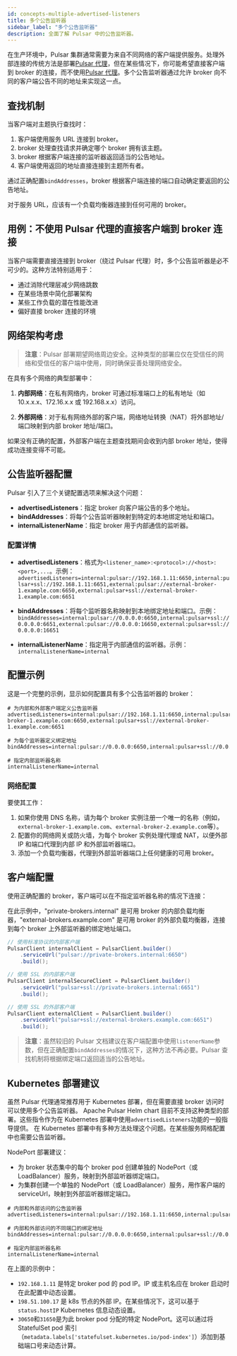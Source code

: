 ```yaml
---
id: concepts-multiple-advertised-listeners
title: 多个公告监听器
sidebar_label: "多个公告监听器"
description: 全面了解 Pulsar 中的公告监听器。
---
```


在生产环境中，Pulsar 集群通常需要为来自不同网络的客户端提供服务。处理外部连接的传统方法是部署[Pulsar 代理](administration-proxy.md)，但在某些情况下，你可能希望直接客户端到 broker 的连接，而不使用[Pulsar 代理](administration-proxy.md)。多个公告监听器通过允许 broker 向不同的客户端公告不同的地址来实现这一点。

## 查找机制

当客户端对主题执行查找时：

1. 客户端使用服务 URL 连接到 broker。
2. broker 处理查找请求并确定哪个 broker 拥有该主题。
3. broker 根据客户端连接的监听器返回适当的公告地址。
4. 客户端使用返回的地址直接连接到主题所有者。

通过正确配置`bindAddresses`，broker 根据客户端连接的端口自动确定要返回的公告地址。

对于服务 URL，应该有一个负载均衡器连接到任何可用的 broker。

## 用例：不使用 Pulsar 代理的直接客户端到 broker 连接

当客户端需要直接连接到 broker（绕过 Pulsar 代理）时，多个公告监听器是必不可少的。这种方法特别适用于：

- 通过消除代理层减少网络跳数
- 在某些场景中简化部署架构
- 某些工作负载的潜在性能改进
- 偏好直接 broker 连接的环境

## 网络架构考虑

> **注意**：Pulsar 部署期望网络周边安全。这种类型的部署应仅在受信任的网络和受信任的客户端中使用，同时确保妥善处理网络安全。

在具有多个网络的典型部署中：

1. **内部网络**：在私有网络内，broker 可通过标准端口上的私有地址（如 10.x.x.x、172.16.x.x 或 192.168.x.x）访问。

2. **外部网络**：对于私有网络外部的客户端，网络地址转换（NAT）将外部地址/端口映射到内部 broker 地址/端口。

如果没有正确的配置，外部客户端在主题查找期间会收到内部 broker 地址，使得成功连接变得不可能。

## 公告监听器配置

Pulsar 引入了三个关键配置选项来解决这个问题：

- **advertisedListeners**：指定 broker 向客户端公告的多个地址。
- **bindAddresses**：将每个公告监听器映射到特定的本地绑定地址和端口。
- **internalListenerName**：指定 broker 用于内部通信的监听器。

### 配置详情

- **advertisedListeners**：格式为`<listener_name>:<protocol>://<host>:<port>,...`。示例：
  `advertisedListeners=internal:pulsar://192.168.1.11:6650,internal:pulsar+ssl://192.168.1.11:6651,external:pulsar://external-broker-1.example.com:6650,external:pulsar+ssl://external-broker-1.example.com:6651`

- **bindAddresses**：将每个监听器名称映射到本地绑定地址和端口。示例：
  `bindAddresses=internal:pulsar://0.0.0.0:6650,internal:pulsar+ssl://0.0.0.0:6651,external:pulsar://0.0.0.0:16650,external:pulsar+ssl://0.0.0.0:16651`

- **internalListenerName**：指定用于内部通信的监听器。示例：
  `internalListenerName=internal`

## 配置示例

这是一个完整的示例，显示如何配置具有多个公告监听器的 broker：

```properties
# 为内部和外部客户端定义公告监听器
advertisedListeners=internal:pulsar://192.168.1.11:6650,internal:pulsar+ssl://192.168.1.11:6651,external:pulsar://external-broker-1.example.com:6650,external:pulsar+ssl://external-broker-1.example.com:6651

# 为每个监听器定义绑定地址
bindAddresses=internal:pulsar://0.0.0.0:6650,internal:pulsar+ssl://0.0.0.0:6651,external:pulsar://0.0.0.0:16650,external:pulsar+ssl://0.0.0.0:16651

# 指定内部监听器名称
internalListenerName=internal
```

### 网络配置

要使其工作：

1. 如果你使用 DNS 名称，请为每个 broker 实例注册一个唯一的名称（例如，`external-broker-1.example.com`、`external-broker-2.example.com`等）。
2. 配置你的网络网关或防火墙，为每个 broker 实例处理代理或 NAT，以便外部 IP 和端口代理到内部 IP 和外部监听器端口。
3. 添加一个负载均衡器，代理到外部监听器端口上任何健康的可用 broker。

## 客户端配置

使用正确配置的 broker，客户端可以在不指定监听器名称的情况下连接：

在此示例中，"private-brokers.internal" 是可用 broker 的内部负载均衡器，"external-brokers.example.com" 是可用 broker 的外部负载均衡器，连接到每个 broker 上外部监听器的绑定地址端口。

```java
// 使用标准协议的内部客户端
PulsarClient internalClient = PulsarClient.builder()
    .serviceUrl("pulsar://private-brokers.internal:6650")
    .build();

// 使用 SSL 的内部客户端
PulsarClient internalSecureClient = PulsarClient.builder()
    .serviceUrl("pulsar+ssl://private-brokers.internal:6651")
    .build();

// 使用 SSL 的外部客户端
PulsarClient externalClient = PulsarClient.builder()
    .serviceUrl("pulsar+ssl://external-brokers.example.com:6651")
    .build();
```

> **注意**：虽然较旧的 Pulsar 文档建议在客户端配置中使用`listenerName`参数，但在正确配置`bindAddresses`的情况下，这种方法不再必要。Pulsar 查找机制将根据绑定端口返回适当的公告地址。

## Kubernetes 部署建议

虽然 Pulsar 代理通常推荐用于 Kubernetes 部署，但在需要直接 broker 访问时可以使用多个公告监听器。
Apache Pulsar Helm chart 目前不支持这种类型的部署。这些指令作为在 Kubernetes 部署中使用`advertisedListeners`功能的一般指导提供。
在 Kubernetes 部署中有多种方法处理这个问题。在某些服务网格配置中也需要公告监听器。

NodePort 部署建议：

- 为 broker 状态集中的每个 broker pod 创建单独的 NodePort（或 LoadBalancer）服务，映射到外部监听器绑定端口。
- 为集群创建一个单独的 NodePort（或 LoadBalancer）服务，用作客户端的 serviceUrl，映射到外部监听器绑定端口。

```properties
# 内部和外部访问的公告监听器
advertisedListeners=internal:pulsar://192.168.1.11:6650,internal:pulsar+ssl://192.168.1.11:6651,external:pulsar://198.51.100.17:30650,external:pulsar+ssl://198.51.100.17:31650

# 内部和外部访问的不同端口的绑定地址
bindAddresses=internal:pulsar://0.0.0.0:6650,internal:pulsar+ssl://0.0.0.0:6651,external:pulsar+ssl://0.0.0.0:16651

# 指定内部监听器名称
internalListenerName=internal
```

在上面的示例中：

- `192.168.1.11` 是特定 broker pod 的 pod IP。IP 或主机名应在 broker 启动时在此配置中动态设置。
- `198.51.100.17` 是 k8s 节点的外部 IP。在某些情况下，这可以基于`status.hostIP` Kubernetes 信息动态设置。
- `30650`和`31650`是为此 broker pod 分配的特定 NodePort。这可以通过将 StatefulSet pod 索引（`metadata.labels['statefulset.kubernetes.io/pod-index']`）添加到基础端口号来动态计算。